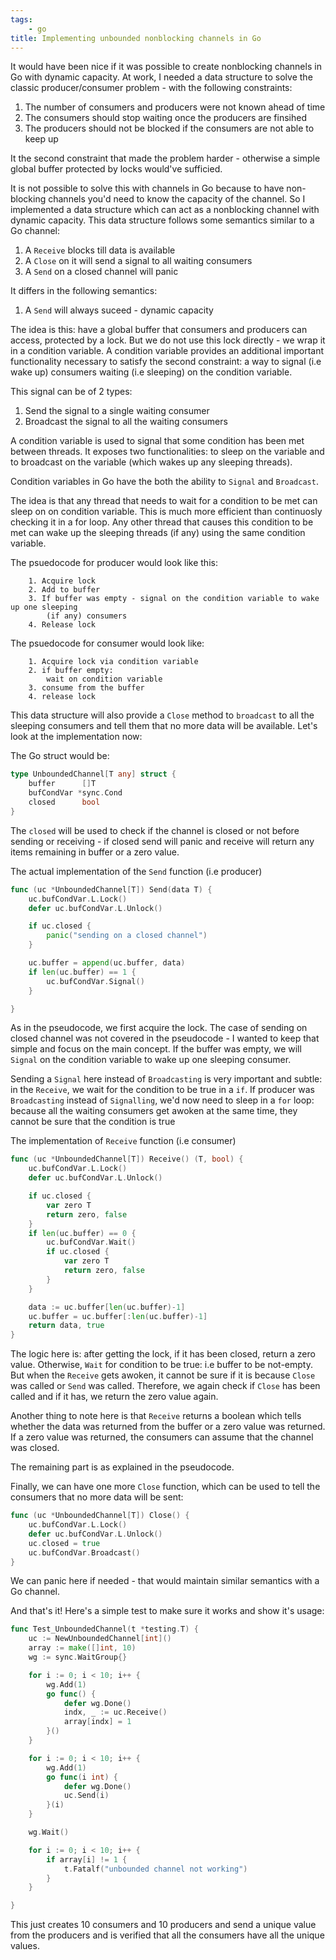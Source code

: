 ```yaml
--- 
tags: 
    - go 
title: Implementing unbounded nonblocking channels in Go 
--- 
```


It would have been nice if it was possible to create nonblocking channels in Go with dynamic capacity. At work, I needed a data structure to solve the classic producer/consumer problem - with the following constraints: 

  1. The number of consumers and producers were not known ahead of time
  2. The consumers should stop waiting once the producers are finsihed
  3. The producers should not be blocked if the consumers are not able to keep up 

It the second constraint that made the problem harder - otherwise a simple global buffer protected by locks would've sufficied. 

It is not possible to solve this with channels in Go because to have non-blocking channels you'd need to know the capacity of the channel. So I implemented a data structure which can act as a nonblocking channel with dynamic capacity. This data structure follows some semantics similar to a Go channel:

1. A `Receive` blocks till data is available
2. A `Close` on it will send a signal to all waiting consumers
3. A `Send` on a closed channel will panic

It differs in the following semantics:

1. A `Send` will always suceed - dynamic capacity


The idea is this: have a global buffer that consumers and producers can access, protected by a lock. But we do not use this lock directly - we wrap it in a condition variable. A condition variable provides an additional important functionality necessary to satisfy the second constraint: a way to signal (i.e wake up) consumers waiting (i.e sleeping) on the condition variable.

This signal can be of 2 types:
1. Send the signal to a single waiting consumer
2. Broadcast the signal to all the waiting consumers

A condition variable is used to signal that some condition has been met between threads. It exposes two functionalities: to sleep on the variable and to broadcast on the variable (which wakes up any sleeping threads). 

Condition variables in Go have the both the ability to `Signal` and `Broadcast`.

The idea is that any thread that needs to wait for a condition to be met can sleep on on condition variable. This is much more efficient than continuosly checking it in a for loop. Any other thread that causes this condition to be met can wake up the sleeping threads (if any) using the same condition variable. 

The psuedocode for producer would look like this: 
    
```text
    1. Acquire lock
    2. Add to buffer
    3. If buffer was empty - signal on the condition variable to wake up one sleeping
        (if any) consumers
    4. Release lock
``` 

The psuedocode for consumer would look like: 
    
```text 
    1. Acquire lock via condition variable
    2. if buffer empty:
        wait on condition variable
    3. consume from the buffer
    4. release lock
``` 

This data structure will also provide a `Close` method to `broadcast` to all the sleeping consumers and tell them that no more data will be available. Let's look at the implementation now: 

The Go struct would be: 

```go
type UnboundedChannel[T any] struct {
	buffer      []T
	bufCondVar *sync.Cond
	closed      bool
}
```

The `closed` will be used to check if the channel is closed or not before sending or receiving -
if closed send will panic and receive will return any items remaining in buffer or a zero value.

The actual implementation of the `Send` function (i.e producer)
```go
func (uc *UnboundedChannel[T]) Send(data T) {
	uc.bufCondVar.L.Lock()
	defer uc.bufCondVar.L.Unlock()

	if uc.closed {
		panic("sending on a closed channel")
	}

	uc.buffer = append(uc.buffer, data)
	if len(uc.buffer) == 1 {
		uc.bufCondVar.Signal()
	}

}
```

As in the pseudocode, we first acquire the lock. The case of sending on closed channel was 
not covered in the pseudocode - I wanted to keep that simple and focus on the main concept.
If the buffer was empty, we will `Signal` on the condition variable to wake up one sleeping consumer.

Sending a `Signal` here instead of `Broadcasting` is very important and subtle: in the 
`Receive`, we wait for the condition to be true in a `if`. If producer was `Broadcasting`
instead of `Signalling`, we'd now need to sleep in a `for` loop: because all the waiting 
consumers get awoken at the same time, they cannot be sure that the condition is true

The implementation of `Receive` function (i.e consumer)
```go
func (uc *UnboundedChannel[T]) Receive() (T, bool) {
	uc.bufCondVar.L.Lock()
	defer uc.bufCondVar.L.Unlock()

	if uc.closed {
		var zero T
		return zero, false
	}
	if len(uc.buffer) == 0 {
		uc.bufCondVar.Wait()
		if uc.closed {
			var zero T
			return zero, false
		}
	}

	data := uc.buffer[len(uc.buffer)-1]
	uc.buffer = uc.buffer[:len(uc.buffer)-1]
	return data, true
}
```

The logic here is: after getting the lock, if it has been closed, return a zero value. 
Otherwise, `Wait` for condition to be true: i.e buffer to be not-empty. But when the 
`Receive` gets awoken, it cannot be sure if it is because `Close` was called or `Send` 
was called. Therefore, we again check if `Close` has been called and if it has, we return
the zero value again.

Another thing to note here is that `Receive` returns a boolean which tells whether the data
was returned from the buffer or a zero value was returned. If a zero value was returned, the 
consumers can assume that the channel was closed.

The remaining part is as explained in the pseudocode.

Finally, we can have one more `Close` function, which can be used to tell the consumers that
no more data will be sent:

```go
func (uc *UnboundedChannel[T]) Close() {
	uc.bufCondVar.L.Lock()
	defer uc.bufCondVar.L.Unlock()
	uc.closed = true
	uc.bufCondVar.Broadcast()
}
```

We can panic here if needed - that would maintain similar semantics with a Go channel. 

And that's it! Here's a simple test to make sure it works and show it's usage:

```go
func Test_UnboundedChannel(t *testing.T) {
	uc := NewUnboundedChannel[int]()
	array := make([]int, 10)
	wg := sync.WaitGroup{}

	for i := 0; i < 10; i++ {
		wg.Add(1)
		go func() {
			defer wg.Done()
			indx, _ := uc.Receive()
			array[indx] = 1
		}()
	}

	for i := 0; i < 10; i++ {
		wg.Add(1)
		go func(i int) {
			defer wg.Done()
			uc.Send(i)
		}(i)
	}

	wg.Wait()

	for i := 0; i < 10; i++ {
		if array[i] != 1 {
			t.Fatalf("unbounded channel not working")
		}
	}

}
```

This just creates 10 consumers and 10 producers and send a unique value from 
the producers and is verified that all the consumers have all the unique values.

